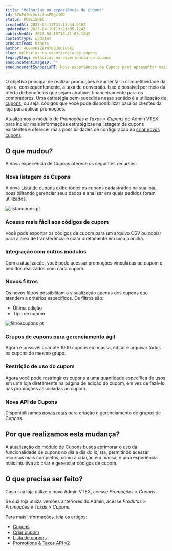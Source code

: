 ```yaml
---
title: "Melhorias na experiência de Cupons"
id: 5ZuEdfHzmuiLfosFBgz16D
status: PUBLISHED
createdAt: 2023-04-13T21:15:44.940Z
updatedAt: 2023-04-19T13:21:05.124Z
publishedAt: 2023-04-19T13:21:05.124Z
contentType: updates
productTeam: Others
author: 46G4yHIZerH7B9Jo0Iw5KI
slug: melhorias-na-experiencia-de-cupons
legacySlug: melhorias-na-experiencia-de-cupons
announcementImageID: ""
announcementSynopsisPT: Nova experiência de Cupons para apresentar mais informações estratégicas e novas possibilidades de configuração
---
```


O objetivo principal de realizar promoções é aumentar a competitividade da loja e, consequentemente, a taxa de conversão. Isso é possível por meio da oferta de benefícios que sejam atrativos financeiramente para os compradores. Uma estratégia bem-sucedida nesse sentido é a utilização de [cupons](https://help.vtex.com/pt/tutorial/cupons-beta--1aAEN3ADpz19ss5JCIEBdL), ou seja, códigos que você pode disponibilizar para os clientes da loja para aplicar promoções.

Atualizamos o módulo de <i class="fas fa-bullhorn"></i> *Promoções e Taxas > Cupons* do Admin VTEX para incluir mais informações estratégicas na listagem de cupons existentes e oferecer mais possibilidades de configuração ao [criar novos cupons](https://help.vtex.com/pt/tutorial/criar-cupom-beta--7lMk3MmhNp2IEccyGApxU).

## O que mudou?

A nova experiência de Cupons oferece os seguintes recursos:

### Nova listagem de Cupons

A nova [Lista de cupons](https://help.vtex.com/pt/tutorial/lista-de-cupons-beta--5z5ya3IonsC2W4B5h4JrsZ) exibe todos os cupons cadastrados na sua loja, possibilitando gerenciar seus dados e analisar em quais pedidos foram utilizados.

![listacupons pt](//images.ctfassets.net/alneenqid6w5/2uuixGwgV7WgvGhpwZnQiM/a883b91403037b62476bb53c0b905ad3/listacupons_pt.gif)

### Acesso mais fácil aos códigos de cupom

Você pode exportar os códigos de cupom para um arquivo CSV ou copiar para a área de transferência e colar diretamente em uma planilha.

### Integração com outros módulos

Com a atualização, você pode acessar promoções vinculadas ao cupom e pedidos realizados com cada cupom.

### Novos filtros

Os novos filtros possibilitam a visualização apenas dos cupons que atendem a critérios específicos. Os filtros são: 

- Última edição
- Tipo de cupom 

![filtroscupons pt](//images.ctfassets.net/alneenqid6w5/4ycZkMAbrCVdN5sryskEcE/0d0fe4fe0dc88f7fdadc0bc21999a946/filtroscupons_pt.gif)

### Grupos de cupons para gerenciamento ágil

Agora é possível criar até 1000 cupons em massa, editar e arquivar todos os cupons do mesmo grupo.

### Restrição de uso do cupom

Agora você pode restringir os cupons a uma quantidade específica de usos em uma loja diretamente na página de edição do cupom, em vez de fazê-lo nas promoções associadas ao cupom.

### Nova API de Cupons

Disponibilizamos [novas rotas](https://developers.vtex.com/docs/api-reference/promotions-and-taxes-api-v2#overview) para criação e gerenciamento de grupos de Cupons.

## Por que realizamos esta mudança?

A atualização do módulo de Cupons busca aprimorar o uso da funcionalidade de cupons no dia a dia do lojista, permitindo acessar recursos mais completos, como a criação em massa, e uma experiência mais intuitiva ao criar e gerenciar códigos de cupom.

## O que precisa ser feito?

Caso sua loja utilize o novo Admin VTEX,  acesse  <i class="fas fa-bullhorn"></i> *Promoções > Cupons*.

Se sua loja utiliza versões anteriores do Admin, acesse *Produtos > Promoções e Taxas > Cupons*.

Para mais informações, leia os artigos: 

- [Cupons](https://help.vtex.com/pt/tutorial/cupons-beta--1aAEN3ADpz19ss5JCIEBdL)
- [Criar cupom](https://help.vtex.com/pt/tutorial/criar-cupom-beta--7lMk3MmhNp2IEccyGApxU)
- [Lista de cupons](https://help.vtex.com/pt/tutorial/lista-de-cupons-beta--5z5ya3IonsC2W4B5h4JrsZ)
- [Promotions & Taxes API v2](https://developers.vtex.com/docs/api-reference/promotions-and-taxes-api-v2#overview)

